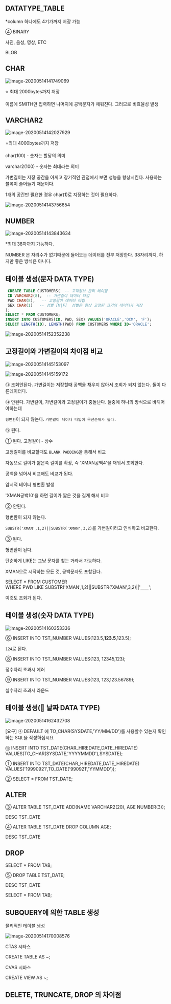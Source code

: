 ## DATATYPE_TABLE

*column 하나에도 4기가까지 저장 가능



④ BINARY

사진, 음성, 영상, ETC



BLOB





## CHAR

![image-20200514141749069](images/image-20200514141749069.png)

:star: 최대 2000bytes까지 저장



이름에 SMITH만 입력하면 나머지에 공백문자가 채워진다. 그러므로 비효율성 발생





## VARCHAR2



![image-20200514142027929](images/image-20200514142027929.png)

:star:최대 4000bytes까지 저장



char(100) - 숫자는 할당의 의미

varchar2(100) - 숫자는 최대라는 의미

가변길이는 저장 공간을 아끼고 장기적인 관점에서 보면 성능을 향상시킨다. 사용하는 블록이 줄어들기 때문이다. 



1개의 공간만 필요한 경우 char(1)로 지정하는 것이 필요하다.

![image-20200514143756654](images/image-20200514143756654.png)





## NUMBER

![image-20200514143843634](images/image-20200514143843634.png)



*최대 38자까지 가능하다.

NUMBER 은 자리수가 없기때문에 들어오는 데이터를 전부 저장한다. 38자리까지, 하지만 좋은 방식은 아니다.



## 테이블 생성(문자 DATA TYPE) 

```SQL
 CREATE TABLE CUSTOMERS(  -- 고객정보 관리 테이블 
 ID VARCHAR2(8),  -- 가변길이 데이터 타입 
 PWD CHAR(8),   -- 고정길이 데이터 타입 
 SEX CHAR(1)   -- 성별 [M|F]  성별은 항상 고정된 크기의 데이터가 저장 
);
SELECT * FROM CUSTOMERS;
INSERT INTO CUSTOMERS(ID, PWD, SEX) VALUES('ORACLE','OCM', 'F');
SELECT LENGTH(ID), LENGTH(PWD) FROM CUSTOMERS WHERE ID='ORACLE';
```

![image-20200514152352238](images/image-20200514152352238.png)





## 고정길이와 가변길이의 차이점 비교 



![image-20200514145153097](images/image-20200514145153097.png)



![image-20200514145159172](images/image-20200514145159172.png)



⑬ 조회안된다. 가변길이는 저장할때 공백을 채우지 않아서 조회가 되지 않는다. 둘이 다른데이터다.

⑭ 안된다. 가변길이, 가변길이와 고정길이가 충돌난다. 둘중에 하나의 방식으로 바뀌어야하는데

`형변환`이 되지 않는다. `가변길이 데이터 타입이 우선순위가 높다.`



⑮ 된다.



① 된다. 고정길이 - 상수

고정길이를 비교할때도 `BLANK PADDING`을 통해서 비교

자동으로 길이가 짧은쪽 길이를 확장, 즉 'XMAN공백4'을 채워서 조회한다.

공백을 넘어서 비교해도 비교가 된다.

암시적 테이터 형변환 발생

'XMAN공백10'을 하면 길이가 짧은 것을 길게 해서 비교



② 안된다.

형변환이 되지 않는다.

`SUBSTR('XMAN',1,2)||SUBSTR('XMAN',3,2)`를 가변길이라고 인식하고 비교한다.



③ 된다.

형변환이 된다.

단순하게 LIKE는 그냥 문자를 찾는 거라서 가능하다.

XMAN으로 시작하는 모든 것, 공백문자도 포함된다.

SELECT * FROM  CUSTOMER   
WHERE PWD  LIKE SUBSTR('XMAN',1,2)||SUBSTR('XMAN',3,2)||'____';

이것도 조회가 된다.



## 테이블 생성(숫자 DATA TYPE)

![image-20200514160353336](images/image-20200514160353336.png)

⑥ INSERT INTO TST_NUMBER  VALUES(123.5,**123.5**,123.5);

`124`로 된다.

⑧ INSERT INTO TST_NUMBER  VALUES(123,  12345,123); 

정수자리 초과시 에러

⑨ INSERT INTO TST_NUMBER  VALUES(123,  123,123.56789); 

실수자리 초과시 라운드





## 테이블 생성(:calendar: 날짜 DATA TYPE) 



![image-20200514162432708](images/image-20200514162432708.png)

[요구] 
ⓐ DEFAULT 에 TO_CHAR(SYSDATE,'YY/MM/DD')를 사용할수 있는지 확인 하는 SQL을 작성하십시요 

⑮ INSERT INTO TST_DATE(CHAR_HIREDATE,DATE_HIREDATE) VALUES(TO_CHAR(SYSDATE,'YYYYMMDD'),SYSDATE); 

①  INSERT INTO TST_DATE(CHAR_HIREDATE,DATE_HIREDATE) VALUES('19990921',TO_DATE('990921','YYMMDD')); 

②  SELECT * FROM TST_DATE; 





## ALTER

③ ALTER TABLE TST_DATE ADD(NAME  VARCHAR2(20), AGE NUMBER(3));

DESC  TST_DATE   



④ ALTER TABLE TST_DATE DROP COLUMN AGE; 

DESC  TST_DATE





## DROP

SELECT * FROM TAB; 

⑤ DROP  TABLE  TST_DATE; 

DESC TST_DATE 

SELECT * FROM TAB; 





## SUBQUERY에 의한  TABLE 생성 

물리적인 테이블 생성

![image-20200514170008576](images/image-20200514170008576.png)



CTAS 시타스

CREATE TABLE AS ~;



CVAS 시바스

CREATE VIEW AS ~;



## DELETE, TRUNCATE, DROP 의 차이점












